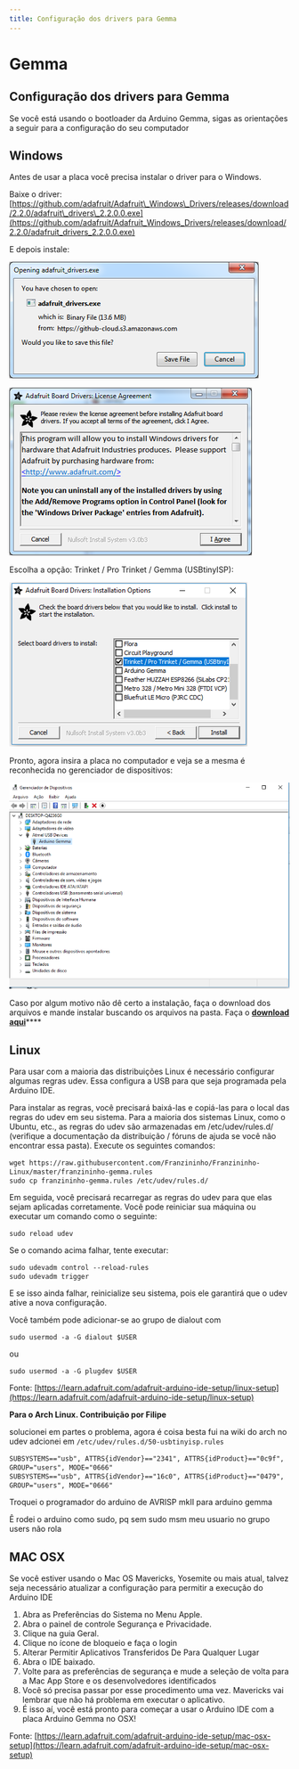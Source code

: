 ```yaml
---
title: Configuração dos drivers para Gemma
---
```


# Gemma

## Configuração dos drivers para Gemma

Se você está usando o bootloader da Arduino Gemma, sigas as orientações a seguir para a configuração do seu computador

## Windows

Antes de usar a placa você precisa instalar o driver para o Windows.

Baixe o driver: [https://github.com/adafruit/Adafruit\_Windows\_Drivers/releases/download/2.2.0/adafruit\_drivers\_2.2.0.0.exe](https://github.com/adafruit/Adafruit_Windows_Drivers/releases/download/2.2.0/adafruit_drivers_2.2.0.0.exe)

E depois instale:

![](../../.gitbook/assets/drivergemma1.png)

![](../../.gitbook/assets/drivergemma2.png)

Escolha a opção: Trinket / Pro Trinket / Gemma \(USBtinyISP\):

![](../../.gitbook/assets/drivergemma3.PNG)

Pronto, agora insira a placa no computador e veja se a mesma é reconhecida no gerenciador de dispositivos:

![](../../.gitbook/assets/drivergemma4.PNG)

Caso por algum motivo não dê certo a instalação, faça o download dos arquivos e mande instalar buscando os arquivos na pasta. Faça o [**download aqui**](http://bit.ly/franzdriver)\*\*\*\*



## Linux

Para usar com a maioria das distribuições Linux é necessário configurar algumas regras udev. Essa configura a USB para que seja programada pela Arduino IDE.

Para instalar as regras, você precisará baixá-las e copiá-las para o local das regras do udev em seu sistema. Para a maioria dos sistemas Linux, como o Ubuntu, etc., as regras do udev são armazenadas em /etc/udev/rules.d/ \(verifique a documentação da distribuição / fóruns de ajuda se você não encontrar essa pasta\). Execute os seguintes comandos:

```text
wget https://raw.githubusercontent.com/Franzininho/Franzininho-Linux/master/franzininho-gemma.rules
sudo cp franzininho-gemma.rules /etc/udev/rules.d/
```

Em seguida, você precisará recarregar as regras do udev para que elas sejam aplicadas corretamente. Você pode reiniciar sua máquina ou executar um comando como o seguinte:

```text
sudo reload udev
```

Se o comando acima falhar, tente executar:

```text
sudo udevadm control --reload-rules
sudo udevadm trigger
```

E se isso ainda falhar, reinicialize seu sistema, pois ele garantirá que o udev ative a nova configuração.

Você também pode adicionar-se ao grupo de dialout com

```text
sudo usermod -a -G dialout $USER
```

ou

```text
sudo usermod -a -G plugdev $USER
```

Fonte: [https://learn.adafruit.com/adafruit-arduino-ide-setup/linux-setup](https://learn.adafruit.com/adafruit-arduino-ide-setup/linux-setup)

**Para o Arch Linux. Contribuição por Filipe**

solucionei em partes o problema, agora é coisa besta fui na wiki do arch no udev adcionei em `/etc/udev/rules.d/50-usbtinyisp.rules`

```text
SUBSYSTEMS=="usb", ATTRS{idVendor}=="2341", ATTRS{idProduct}=="0c9f", GROUP="users", MODE="0666"
SUBSYSTEMS=="usb", ATTRS{idVendor}=="16c0", ATTRS{idProduct}=="0479", GROUP="users", MODE="0666"
```

Troquei o programador do arduino de AVRISP mkII para arduino gemma

Ê rodei o arduino como sudo, pq sem sudo msm meu usuario no grupo users não rola

## MAC OSX

Se você estiver usando o Mac OS Mavericks, Yosemite ou mais atual, talvez seja necessário atualizar a configuração para permitir a execução do Arduino IDE

1. Abra as Preferências do Sistema no Menu Apple.
2. Abra o painel de controle Segurança e Privacidade.
3. Clique na guia Geral.
4. Clique no ícone de bloqueio e faça o login
5. Alterar Permitir Aplicativos Transferidos De Para Qualquer Lugar
6. Abra o IDE baixado.
7. Volte para as preferências de segurança e mude a seleção de volta para a Mac App Store e os desenvolvedores identificados
8. Você só precisa passar por esse procedimento uma vez. Mavericks vai lembrar que não há problema em executar o aplicativo.
9. É isso aí, você está pronto para começar a usar o Arduino IDE com a placa Arduino Gemma no OSX!

Fonte: [https://learn.adafruit.com/adafruit-arduino-ide-setup/mac-osx-setup](https://learn.adafruit.com/adafruit-arduino-ide-setup/mac-osx-setup)

